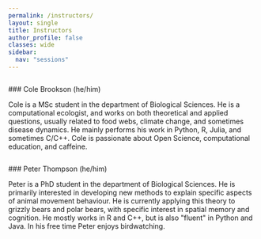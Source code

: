 ```yaml
---
permalink: /instructors/
layout: single
title: Instructors
author_profile: false
classes: wide
sidebar:
  nav: "sessions"
---
```

<figure style="width: 30%" class="align-right">
  <img src="{{ site.url }}{{ site.baseurl }}/assets/images/cole.jpg" alt="">
</figure>
### Cole Brookson (he/him)

Cole is a MSc student in the department of Biological Sciences. He is a computational ecologist, and works on both theoretical and applied questions, usually related to food webs, climate change, and sometimes disease dynamics. He mainly performs his work in Python, R, Julia, and sometimes C/C++. Cole is passionate about Open Science, computational education, and caffeine.

<figure style="width: 30%" class="align-left">
  <img src="{{ site.url }}{{ site.baseurl }}/assets/images/peter.jpg" alt="">
</figure>
### Peter Thompson (he/him)

Peter is a PhD student in the department of Biological Sciences. He is primarily interested in developing new methods to explain specific aspects of animal movement behaviour. He is currently applying this theory to grizzly bears and polar bears, with specific interest in spatial memory and cognition. He mostly works in R and C++, but is also "fluent" in Python and Java. In his free time Peter enjoys birdwatching.
